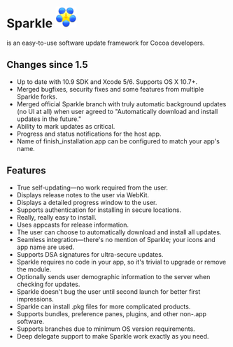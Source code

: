 # Sparkle <img src="Resources/Sparkle.png" width=48 height=48 alt=""/>
is an easy-to-use software update framework for Cocoa developers.

## Changes since 1.5

* Up to date with 10.9 SDK and Xcode 5/6. Supports OS X 10.7+.
* Merged bugfixes, security fixes and some features from multiple Sparkle forks.
* Merged official Sparkle branch with truly automatic background updates (no UI at all)
  when user agreed to "Automatically download and install updates in the future."
* Ability to mark updates as critical.
* Progress and status notifications for the host app.
* Name of finish_installation.app can be configured to match your app's name.

## Features

* True self-updating—no work required from the user.
* Displays release notes to the user via WebKit.
* Displays a detailed progress window to the user.
* Supports authentication for installing in secure locations.
* Really, really easy to install.
* Uses appcasts for release information.
* The user can choose to automatically download and install all updates.
* Seamless integration—there's no mention of Sparkle; your icons and app name are used.
* Supports DSA signatures for ultra-secure updates.
* Sparkle requires no code in your app, so it's trivial to upgrade or remove the module.
* Optionally sends user demographic information to the server when checking for updates.
* Sparkle doesn't bug the user until second launch for better first impressions.
* Sparkle can install .pkg files for more complicated products.
* Supports bundles, preference panes, plugins, and other non-.app software.
* Supports branches due to minimum OS version requirements.
* Deep delegate support to make Sparkle work exactly as you need.
